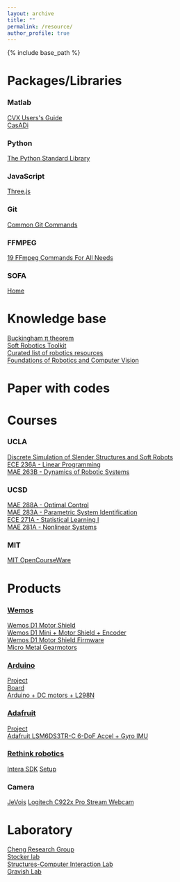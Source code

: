 ```yaml
---
layout: archive
title: ""
permalink: /resource/
author_profile: true
---
```


{% include base_path %}

Packages/Libraries
======
### Matlab
[CVX Users's Guide](http://web.cvxr.com/cvx/doc/) <br />
[CasADi](https://web.casadi.org/docs/) <br />

### Python
[The Python Standard Library](https://docs.python.org/3/library/index.html)

### JavaScript
[Three.js](https://threejs.org/docs/index.html#manual/en/introduction/Creating-a-scene)

### Git
[Common Git Commands](http://guides.beanstalkapp.com/version-control/common-git-commands.html)

### FFMPEG
[19 FFmpeg Commands For All Needs](https://catswhocode.com/ffmpeg-commands/)

### SOFA
[Home](https://www.sofa-framework.org/)

Knowledge base
======
[Buckingham π theorem](http://www-mdp.eng.cam.ac.uk/web/library/enginfo/aerothermal_dvd_only/aero/fprops/dimension/node9.html) <br />
[Soft Robotics Toolkit](https://softroboticstoolkit.com/home)<br />
[Curated list of robotics resources](https://github.com/kiloreux/awesome-robotics)<br />
[Foundations of Robotics and Computer Vision](https://faculty.sites.iastate.edu/jia/foundations-robotics-and-computer-vision-com-s-477577)


Paper with codes
======


Courses
======

### UCLA
[Discrete Simulation of Slender Structures and Soft Robots](https://structures.computer/slenderstructures) <br />
[ECE 236A - Linear Programming](http://www.seas.ucla.edu/~vandenbe/ee236a/ee236a.html) <br />
[MAE 263B	- Dynamics of Robotic Systems](http://bionics.seas.ucla.edu/education/MAE_263D.html) <br/>

### UCSD
[MAE 288A - Optimal Control](http://maeresearch.ucsd.edu/mceneaney/mae288a/) <br />
[MAE 283A	- Parametric System Identification](http://mechatronics.ucsd.edu/mae283a_20/index.html) <br/>
[ECE 271A	- Statistical Learning I](http://www.svcl.ucsd.edu/courses/ece271A/ece271A.htm) <br/>
[MAE 281A	- Nonlinear Systems](http://flyingv.ucsd.edu/krstic/teaching/281a/281a.html) <br/>

### MIT
[MIT OpenCourseWare](https://ocw.mit.edu/) <br />

Products
======

### [Wemos](https://www.wemos.cc/en/latest/index.html)
[Wemos D1 Motor Shield](https://www.amazon.com/dp/B07P6LPY2C)<br/>
[Wemos D1 Mini + Motor Shield + Encoder](https://www.instructables.com/Wemos-D1-Mini-WIFI-Robot-MQTT-UDP/) <br />
[Wemos D1 Motor Shield Firmware](https://github.com/thomasfredericks/wemos_motor_shield)<br/>
[Micro Metal Gearmotors](https://www.pololu.com/category/60/micro-metal-gearmotors)<br/>

### [Arduino](https://www.arduino.cc/)
[Project](https://projecthub.arduino.cc/)<br/>
[Board](https://store-usa.arduino.cc/collections/boards)<br/>
[Arduino + DC motors + L298N](https://ozeki.hu/p_2983-how-to-use-dc-motors-in-arduino.html)<br/>

### [Adafruit](https://www.adafruit.com/)
[Project](https://learn.adafruit.com/)<br/>
[Adafruit LSM6DS3TR-C 6-DoF Accel + Gyro IMU](https://www.adafruit.com/product/4503)

### [Rethink robotics](https://sdk.rethinkrobotics.com/intera/Main_Page)
[Intera SDK](https://support.rethinkrobotics.com/support/solutions)
[Setup](https://sdk.rethinkrobotics.com/intera/Workstation_Setup)

### Camera
[JeVois](https://www.jevoisinc.com/)
[Logitech C922x Pro Stream Webcam](https://www.amazon.com/dp/B01LXCDPPK/)

  
Laboratory
======

[Cheng Research Group](https://cheng.cems.umn.edu/) <br />
[Stocker lab](https://stockerlab.ethz.ch/) <br />
[Structures-Computer Interaction Lab](https://structures.computer/) <br />
[Gravish Lab](http://gravishlab.ucsd.edu/index.html)

